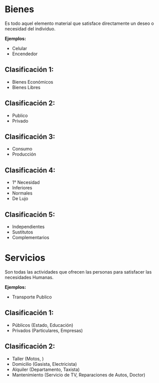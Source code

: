 # Bienes
Es todo aquel elemento material que satisface directamente un deseo o necesidad del individuo.

**Ejemplos:**
- Celular
- Encendedor
## Clasificación 1:
- Bienes Económicos
- Bienes Libres
## Clasificación 2:
- Publico
- Privado
## Clasificación 3:
- Consumo
- Producción
## Clasificación 4:
- 1° Necesidad
- Inferiores
- Normales
- De Lujo
## Clasificación 5:
- Independientes
- Sustitutos
- Complementarios
# Servicios
Son todas las actividades que ofrecen las personas para satisfacer las necesidades Humanas.

**Ejemplos:**
- Transporte Publico
## Clasificación 1:
- Públicos (Estado, Educación)
- Privados (Particulares, Empresas)
## Clasificación 2:
- Taller (Motos, )
- Domicilio (Gasista, Electricista)
- Alquiler (Departamento, Taxista)
- Mantenimiento (Servicio de TV, Reparaciones de Autos, Doctor)